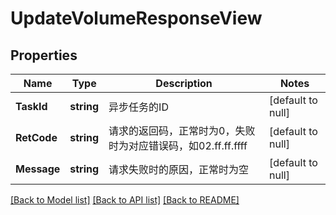# UpdateVolumeResponseView

## Properties
Name | Type | Description | Notes
------------ | ------------- | ------------- | -------------
**TaskId** | **string** | 异步任务的ID | [default to null]
**RetCode** | **string** | 请求的返回码，正常时为0，失败时为对应错误码，如02.ff.ff.ffff | [default to null]
**Message** | **string** | 请求失败时的原因，正常时为空 | [default to null]

[[Back to Model list]](../README.md#documentation-for-models) [[Back to API list]](../README.md#documentation-for-api-endpoints) [[Back to README]](../README.md)


